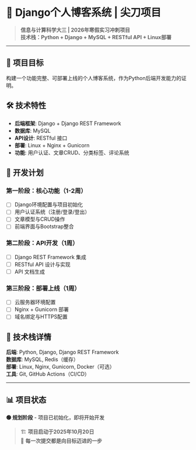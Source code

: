 # 🚀 Django个人博客系统 | 尖刀项目

> **信息与计算科学大三 | 2026年寒假实习冲刺项目**  
> **技术栈：Python + Django + MySQL + RESTful API + Linux部署**

---

## 🎯 项目目标

构建一个功能完整、可部署上线的个人博客系统，作为Python后端开发能力的证明。

## 🛠️ 技术特性

- **后端框架**: Django + Django REST Framework
- **数据库**: MySQL 
- **API设计**: RESTful 接口
- **部署**: Linux + Nginx + Gunicorn
- **功能**: 用户认证、文章CRUD、分类标签、评论系统

## 📅 开发计划

### 第一阶段：核心功能（1-2周）
- [ ] Django环境配置与项目初始化
- [ ] 用户认证系统（注册/登录/登出）
- [ ] 文章模型与CRUD操作
- [ ] 前端界面与Bootstrap整合

### 第二阶段：API开发（1周）  
- [ ] Django REST Framework 集成
- [ ] RESTful API 设计与实现
- [ ] API 文档生成

### 第三阶段：部署上线（1周）
- [ ] 云服务器环境配置
- [ ] Nginx + Gunicorn 部署
- [ ] 域名绑定与HTTPS配置

## 🔧 技术栈详情

**后端**: Python, Django, Django REST Framework  
**数据库**: MySQL, Redis（缓存）  
**部署**: Linux, Nginx, Gunicorn, Docker（可选）  
**工具**: Git, GitHub Actions（CI/CD）

---

## 📊 项目状态

**🟢 规划阶段** - 项目已初始化，即将开始开发

> 🏗️ **项目启动于2025年10月20日**  
> 💪 **每一次提交都是向目标迈进的一步**
